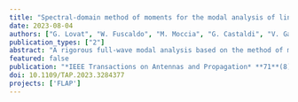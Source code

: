 ```yaml
---
title: "Spectral-domain method of moments for the modal analysis of line waveguides"
date: 2023-08-04
authors: ["G. Lovat", "W. Fuscaldo", "M. Moccia", "G. Castaldi", "V. Galdi", "P. Burghignoli"]
publication_types: ["2"]
abstract: "A rigorous full-wave modal analysis based on the method of moments in the spectral domain is presented for line waveguides constituted by two-part impedance planes with arbitrary anisotropic surface impedances. An integral equation is formulated by introducing an auxiliary current sheet on one of the two half planes and extending the impedance boundary condition of the complementary half plane to hold on the entire plane. The equation is then discretized with the method of moments in the spectral domain, by employing exponentially weighted Laguerre polynomials as entire-domain basis functions and performing a Galerkin testing. Numerical results for both bound and leaky line waves are presented and validated against independent results, obtained for isotropic surface impedances with the analytical Sommerfeld–Maliuzhinets method and for the general anisotropic case with a commercial electromagnetic simulator. The proposed approach is computationally efficient, can accommodate the presence of spatial dispersion, and offers physical insight into the modal propagation regimes."
featured: false
publication: "*IEEE Transactions on Antennas and Propagation* **71**(8), 6717"
doi: 10.1109/TAP.2023.3284377
projects: ['FLAP']
---
```

